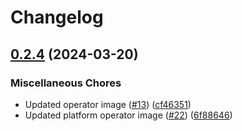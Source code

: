 # Changelog

## [0.2.4](https://github.com/afalhambra-hivemq/helm-charts/compare/hivemq-platform-operator-0.2.3...hivemq-platform-operator-v0.2.4) (2024-03-20)


### Miscellaneous Chores

* Updated operator image ([#13](https://github.com/afalhambra-hivemq/helm-charts/issues/13)) ([cf46351](https://github.com/afalhambra-hivemq/helm-charts/commit/cf46351e67d8ff13b0329a24aa3e6cfa8dd4f046))
* Updated platform operator image ([#22](https://github.com/afalhambra-hivemq/helm-charts/issues/22)) ([6f88646](https://github.com/afalhambra-hivemq/helm-charts/commit/6f88646705030c113eca8f2f62b6ba852e9c6eee))

